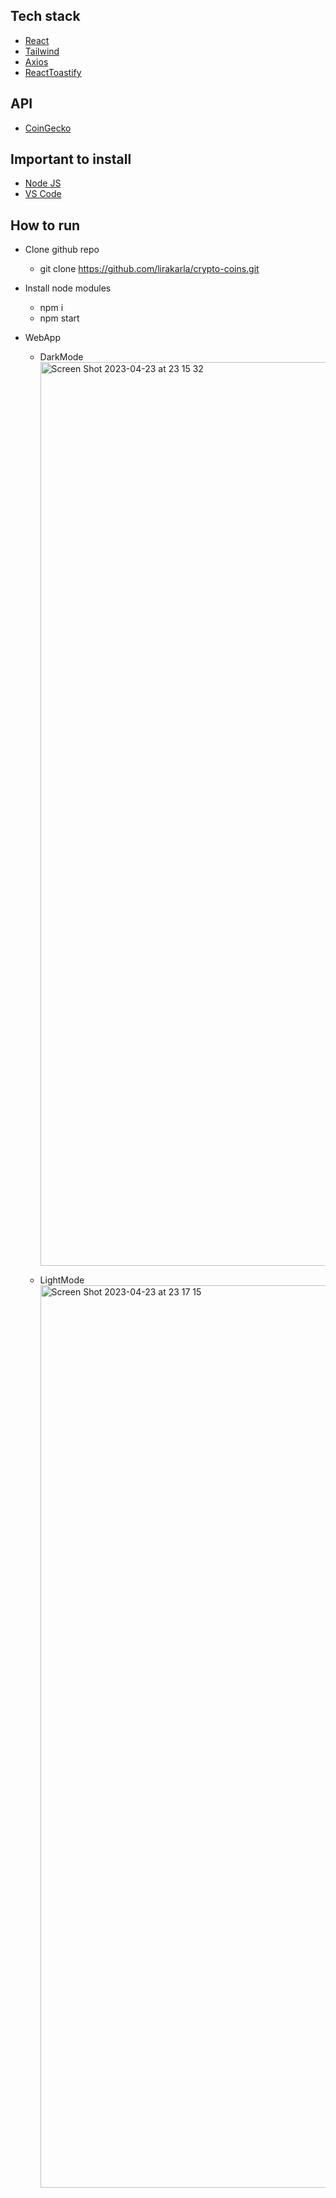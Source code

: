 ## Tech stack
- [React](https://reactjs.org/)
- [Tailwind](https://tailwindcss.com/)
- [Axios](https://github.com/axios/axios)
- [ReactToastify](https://fkhadra.github.io/react-toastify/)

## API
- [CoinGecko](https://www.coingecko.com/en/api/documentation)

## Important to install
- [Node JS](https://nodejs.org/en/)
- [VS Code](https://code.visualstudio.com/) 

## How to run
* Clone github repo
    * git clone https://github.com/lirakarla/crypto-coins.git

* Install node modules
    * npm i
    * npm start
   
* WebApp
   * DarkMode
      <img width="1446" alt="Screen Shot 2023-04-23 at 23 15 32" src="https://user-images.githubusercontent.com/66347260/233906074-aac5f7b5-7b40-493e-a2d6-16fca3fc6b74.png">
      
      
   * LightMode
      <img width="1444" alt="Screen Shot 2023-04-23 at 23 17 15" src="https://user-images.githubusercontent.com/66347260/233906193-d265ee47-00ee-4067-96e4-497e288f43ec.png">
